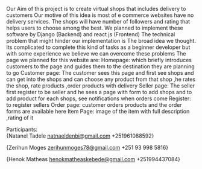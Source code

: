 Our Aim of this project is to create virtual shops that includes delivery to customers
Our motive of this idea is most of e commerce websites have no delivery services.
The shops will have number of followers and rating that helps users to choose among the best.
We planned to implement these software by Django (Backend) and react js (Frontend)
The technical problem that might hinder our implementation is The broad idea we thought. Its complicated to complete this kind of tasks as a beginner developer but with some experience we believe we can overcome these problems 
The page we planned for this website are:
 	Homepage: which briefly introduces customers to the page and guides them to the destination they are planning to go
 	Customer page: The customer sees this page and first see shops and can get into the shops and can choose any product from that shop ,he rates the shop, rate products ,order products with delivery
 	Seller page: The seller first register to be seller and he sees a page with form to add shops and to add product for each shops, see notifications when orders come 
 	Register: to register sellers
 	Order page:  customer orders products and the order forms are available here
 	Item Page: image of the item with full description ,rating of it


Participants:                     
{Natanel Tadele   natnaeldenbi@gmail.com             +251961088592}

{Zerihun Moges    zerihunmoges78@gmail.com +251 93 998 5816}

{Henok Matheas    henokmatheaskebede@gmail.com     +251994437084}
